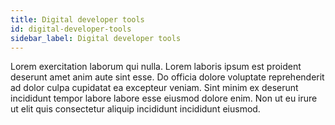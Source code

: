 ```yaml
---
title: Digital developer tools
id: digital-developer-tools
sidebar_label: Digital developer tools
---
```


Lorem exercitation laborum qui nulla. Lorem laboris ipsum est proident deserunt amet anim aute sint esse. Do officia dolore voluptate reprehenderit ad dolor culpa cupidatat ea excepteur veniam. Sint minim ex deserunt incididunt tempor labore labore esse eiusmod dolore enim. Non ut eu irure ut elit quis consectetur aliquip incididunt incididunt eiusmod.


